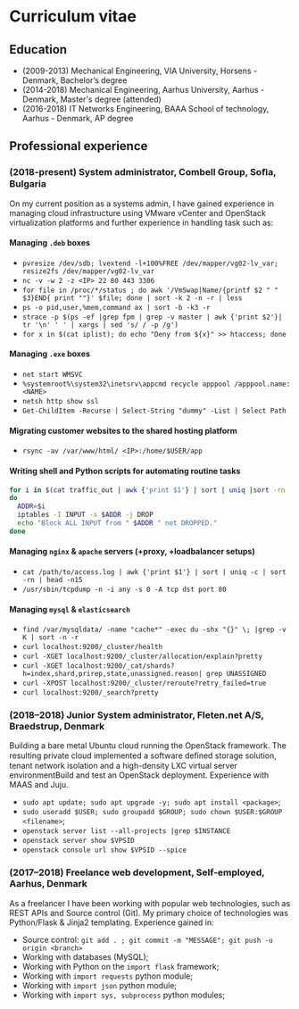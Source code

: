 # Curriculum vitae

## Education

- (2009-2013) Mechanical Engineering, VIA University, Horsens - Denmark, Bachelor’s degree
- (2014-2018) Mechanical Engineering, Aarhus University, Aarhus - Denmark, Master's degree (attended)
- (2016-2018) IT Networks Engineering, BAAA School of technology, Aarhus - Denmark, AP degree

## Professional experience

### (2018-present) System administrator, Combell Group, Soﬁa, Bulgaria

On my current position as a systems admin, I have gained experience in managing cloud infrastructure using VMware vCenter and OpenStack virtualization platforms and further experience in handling task such as:

#### Managing `.deb` boxes

- `pvresize /dev/sdb; lvextend -l+100%FREE /dev/mapper/vg02-lv_var; resize2fs /dev/mapper/vg02-lv_var`
- `nc -v -w 2 -z <IP> 22 80 443 3306`
- `for file in /proc/*/status ; do awk '/VmSwap|Name/{printf $2 " " $3}END{ print ""}' $file; done | sort -k 2 -n -r | less`
- `ps -o pid,user,%mem,command ax | sort -b -k3 -r`
- `strace -p $(ps -ef |grep fpm | grep -v master | awk {'print $2'}| tr '\n' ' ' | xargs | sed 's/ / -p /g')`
- `for x in $(cat iplist); do echo "Deny from ${x}" >> htaccess; done`

#### Managing `.exe` boxes

- `net start WMSVC`
- `%systemroot%\system32\inetsrv\appcmd recycle apppool /apppool.name:<NAME>`
- `netsh http show ssl`
- `Get-ChildItem -Recurse | Select-String "dummy" -List | Select Path`

#### Migrating customer websites to the shared hosting platform

- `rsync -av /var/www/html/ <IP>:/home/$USER/app`

#### Writing shell and Python scripts for automating routine tasks

```bash
for i in $(cat traffic_out | awk {'print $1'} | sort | uniq |sort -rn | head -n7)
do
  ADDR=$i
  iptables -I INPUT -s $ADDR -j DROP
  echo "Block ALL INPUT from " $ADDR " net DROPPED."
done
```

#### Managing `nginx` & `apache` servers (+proxy, +loadbalancer setups)

- `cat /path/to/access.log | awk {'print $1'} | sort | uniq -c | sort -rn | head -n15`
- `/usr/sbin/tcpdump -n -i any -s 0 -A tcp dst port 80`

#### Managing `mysql` & `elasticsearch`

- `find /var/mysqldata/ -name "cache*" -exec du -shx "{}" \; |grep -v K | sort -n -r`
- `curl localhost:9200/_cluster/health`
- `curl -XGET localhost:9200/_cluster/allocation/explain?pretty`
- `curl -XGET localhost:9200/_cat/shards?h=index,shard,prirep,state,unassigned.reason| grep UNASSIGNED`
- `curl -XPOST localhost:9200/_cluster/reroute?retry_failed=true`
- `curl localhost:9200/_search?pretty`

### (2018–2018) Junior System administrator, Fleten.net A/S, Braedstrup, Denmark

Building a bare metal Ubuntu cloud running the OpenStack framework. The resulting private cloud implemented a software deﬁned storage solution, tenant network isolation and a high-density LXC virtual server environmentBuild and test an OpenStack deployment. Experience with MAAS and Juju.

- `sudo apt update; sudo apt upgrade -y; sudo apt install <package>`;
- `sudo useradd $USER; sudo groupadd $GROUP; sudo chown $USER:$GROUP <filename>`;
- `openstack server list --all-projects |grep $INSTANCE`
- `openstack server show $VPSID`
- `openstack console url show $VPSID --spice`

### (2017–2018) Freelance web development, Self-employed, Aarhus, Denmark

As a freelancer I have been working with popular web technologies, such as REST APIs and Source control (Git). My primary choice of technologies was Python/Flask & Jinja2 templating. Experience gained in:

- Source control: `git add . ; git commit -m "MESSAGE"; git push -u origin <branch>`
- Working with databases (MySQL);
- Working with Python on the `import flask` framework;
- Working with `import requests` python module;
- Working with `import json` python module;
- Working with `import sys, subprocess` python modules;
